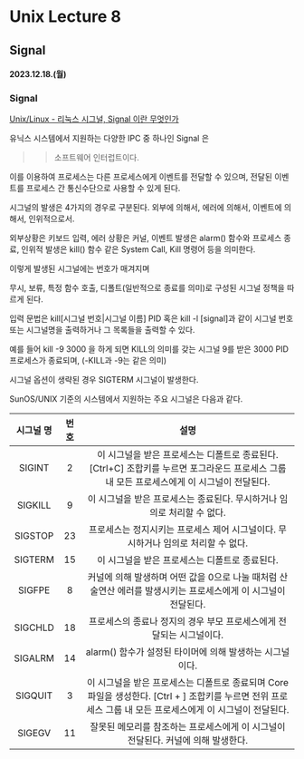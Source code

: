 # Unix Lecture 8

## Signal

#### 2023.12.18.(월)

### Signal

[Unix/Linux - 리눅스 시그널, Signal 이란 무엇인가](https://blog.naver.com/PostView.naver?blogId=on21life&logNo=221451670003&categoryNo=225&parentCategoryNo=0)

유닉스 시스템에서 지원하는 다양한 IPC 중 하나인 Signal 은

> > 소프트웨어 인터럽트이다.

이를 이용하여 프로세스는 다른 프로세스에게 이벤트를 전달할 수 있으며, 전달된 이벤트를 프로세스 간 통신수단으로 사용할 수 있게 된다.

시그널의 발생은 4가지의 경우로 구분된다.
외부에 의해서, 에러에 의해서, 이벤트에 의해서, 인위적으로서.

외부상황은 키보드 입력,
에러 상황은 커널,
이벤트 발생은 alarm() 함수와 프로세스 종료,
인위적 발생은 kill() 함수 같은 System Call, Kill 명령어 등을 의미한다.

이렇게 발생된 시그널에는 번호가 매겨지며

무시, 보류, 특정 함수 호출, 디폴트(일반적으로 종료를 의미)로 구성된 시그널 정책을 따르게 된다.

입력 문법은 kill[시그널 번호|시그널 이름] PID 혹은 kill -l [signal]과 같이 시그널 번호 또는 시그널명을 출력하거나 그 목록들을 출력할 수 있다.

예를 들어 kill -9 3000 을 하게 되면 KILL의 의미를 갖는 시그널 9를 받은 3000 PID 프로세스가 종료되며, (-KILL과 -9는 같은 의미)

시그널 옵션이 생략된 경우 SIGTERM 시그널이 발생한다.

SunOS/UNIX 기준의 시스템에서 지원하는 주요 시그널은 다음과 같다.

| 시그널 명 | 번호 |                                                                             설명                                                                             |
| :-------: | :--: | :----------------------------------------------------------------------------------------------------------------------------------------------------------: |
|  SIGINT   |  2   |         이 시그널을 받은 프로세스는 디폴트로 종료된다. [Ctrl+C] 조합키를 누르면 포그라운드 프로세스 그룹 내 모든 프로세스에게 이 시그널이 전달된다.          |
|  SIGKILL  |  9   |                                           이 시그널을 받은 프로세스는 종료된다. 무시하거나 임의로 처리할 수 없다.                                            |
|  SIGSTOP  |  23  |                                      프로세스는 정지시키는 프로세스 제어 시그널이다. 무시하거나 임의로 처리할 수 없다.                                       |
|  SIGTERM  |  15  |                                                        이 시그널을 받은 프로세스는 디폴트로 종료된다.                                                        |
|  SIGFPE   |  8   |                        커널에 의해 발생하며 어떤 값을 0으로 나눌 때처럼 산술연산 에러를 발생시키는 프로세스에게 이 시그널이 전달된다.                        |
|  SIGCHLD  |  18  |                                             프로세스의 종료나 정지의 경우 부모 프로세스에게 전달되는 시그널이다.                                             |
|  SIGALRM  |  14  |                                                   alarm() 함수가 설정된 타이머에 의해 발생하는 시그널이다.                                                   |
|  SIGQUIT  |  3   | 이 시그널을 받은 프로세스는 디폴트로 종료되며 Core 파일을 생성한다. [Ctrl + \] 조합키를 누르면 전위 프로세스 그룹 내 모든 프로세스에게 이 시그널이 전달된다. |
|  SIGEGV   |  11  |                                      잘못된 메모리를 참조하는 프로세스에게 이 시그널이 전달된다. 커널에 의해 발생한다.                                       |
